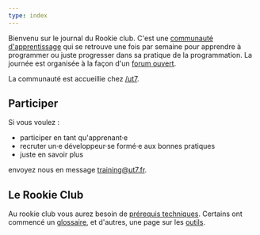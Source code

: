 ```yaml
---
type: index
---
```


Bienvenu sur le journal du Rookie club. C'est une [communauté d'apprentissage](https://fr.m.wikipedia.org/wiki/Communaut%C3%A9_d'apprentissage#Communaut%C3%A9_d'apprentissage) qui se retrouve une fois par semaine pour apprendre à programmer ou juste progresser dans sa pratique de la programmation. La journée est organisée à la façon d'un [forum ouvert](https://fr.wikipedia.org/wiki/M%C3%A9thodologie_Forum_Ouvert).

La communauté est accueillie chez [/ut7](https://ut7.fr/blog/2016/06/02/passe-a-la-boutique.html).

## Participer

Si vous voulez :

- participer en tant qu'apprenant·e
- recruter un·e développeur·se formé·e aux bonnes pratiques
- juste en savoir plus

envoyez nous en message [training@ut7.fr](mailto:training@ut7.fr).

## Le Rookie Club

Au rookie club vous aurez besoin de [prérequis techniques](les-prerequis). Certains ont commencé un [glossaire](glossaire), et d'autres, une page sur les [outils](outils).


